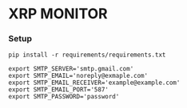 # XRP MONITOR

### Setup

`pip install -r requirements/requirements.txt`

```
export SMTP_SERVER='smtp.gmail.com'
export SMTP_EMAIL='noreply@exmaple.com'
export SMTP_EMAIL_RECEIVER='example@example.com'
export SMTP_EMAIL_PORT='587'
export SMTP_PASSWORD='password'
```
